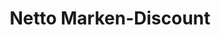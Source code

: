 ---
title: "Netto Marken-Discount"
url: /juelich/netto-marken-discount-rurauenstrasse/
shop: Supermarkt
---